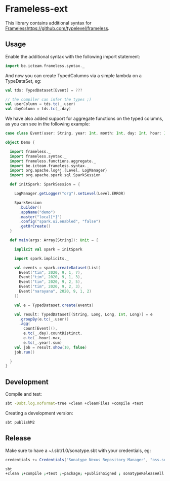 # Frameless-ext

This library contains additional syntax for [Frameless]()https://github.com/typelevel/frameless.

## Usage

Enable the additional syntax with the following import statement:

```scala
import be.icteam.frameless.syntax._
```

And now you can create TypedColumns via a simple lambda on a TypeDataSet, eg:

```scala
val tds: TypedDataset[Event] = ???

// the compiler can infer the types ;)
val userColumn = tds.tc(_.user)
val dayColumn = tds.tc(_.day)
```

We have also added support for aggregate functions on the typed columns,
as you can see in the following example:

```scala
case class Event(user: String, year: Int, month: Int, day: Int, hour: Int)

object Demo {

  import frameless._
  import frameless.syntax._
  import frameless.functions.aggregate._
  import be.icteam.frameless.syntax._
  import org.apache.log4j.{Level, LogManager}
  import org.apache.spark.sql.SparkSession

  def initSpark: SparkSession = {

    LogManager.getLogger("org").setLevel(Level.ERROR)

    SparkSession
      .builder()
      .appName("demo")
      .master("local[*]")
      .config("spark.ui.enabled", "false")
      .getOrCreate()
  }

  def main(args: Array[String]): Unit = {

    implicit val spark = initSpark

    import spark.implicits._

    val events = spark.createDataset(List(
      Event("tim", 2020, 9, 1, 7),
      Event("tim", 2020, 9, 1, 3),
      Event("tim", 2020, 9, 2, 5),
      Event("tim", 2020, 9, 2, 3),
      Event("narayana", 2020, 9, 1, 2)
    ))

    val e = TypedDataset.create(events)

    val result: TypedDataset[(String, Long, Long, Int, Long)] = e
      .groupBy(e.tc(_.user))
      .agg(
        count[Event](),
        e.tc(_.day).countDistinct,
        e.tc(_.hour).max,
        e.tc(_.year).sum)
    val job = result.show(10, false)
    job.run()

  }
}
```

## Development

Compile and test:

```bash
sbt -Dsbt.log.noformat=true +clean +cleanFiles +compile +test
```

Creating a development version:

```bash
sbt publishM2
```

## Release

Make sure to have a ~/.sbt/1.0/sonatype.sbt with your credentials, eg:

```scala
credentials += Credentials("Sonatype Nexus Repository Manager", "oss.sonatype.org", "timvw", "My very secret password")% 
```

```bash
sbt
+clean ;+compile ;+test ;+package; +publishSigned ; sonatypeReleaseAll
```